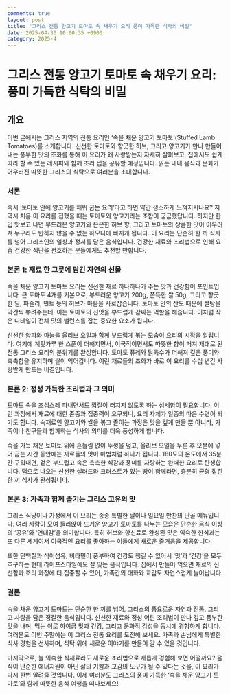 ```yaml
---
comments: true
layout: post
title: "그리스 전통 양고기 토마토 속 채우기 요리 풍미 가득한 식탁의 비밀"
date: 2025-04-30 10:00:35 +0900
category: 2025-4
---
```


# 그리스 전통 양고기 토마토 속 채우기 요리: 풍미 가득한 식탁의 비밀

## 개요
이번 글에서는 그리스 지역의 전통 요리인 ‘속을 채운 양고기 토마토’(Stuffed Lamb Tomatoes)를 소개합니다. 신선한 토마토와 향긋한 허브, 그리고 양고기가 만나 만들어내는 풍부한 맛의 조화를 통해 이 요리가 왜 사랑받는지 자세히 살펴보고, 집에서도 쉽게 따라 할 수 있는 레시피와 함께 조리 팁을 공유할 예정입니다. 읽는 내내 음식과 문화가 어우러진 따뜻한 그리스의 식탁으로 여러분을 초대합니다.

### 서론
혹시 ‘토마토 안에 양고기를 채워 굽는 요리’라고 하면 약간 생소하게 느껴지시나요? 저 역시 처음 이 요리를 접했을 때는 토마토와 양고기라는 조합이 궁금했답니다. 하지만 한 입 맛보고 나면 부드러운 양고기와 은은한 허브 향, 그리고 토마토의 상큼한 맛이 어우러져 누구라도 반하지 않을 수 없는 하모니에 빠지게 됩니다. 이 요리는 단순히 한 끼 식사를 넘어 그리스인의 일상과 정서를 담은 음식입니다. 건강한 재료와 조리법으로 인해 요즘 건강한 식단을 선호하는 분들에게도 추천할 만합니다.

### 본론 1: 재료 한 그릇에 담긴 자연의 선물  
속을 채운 양고기 토마토 요리는 신선한 재료 하나하나가 주는 맛과 건강함이 포인트입니다. 큰 토마토 4개를 기본으로, 부드러운 양고기 200g, 쫀득한 쌀 50g, 그리고 향긋한 딜, 파슬리, 민트 등의 허브가 마음을 사로잡습니다. 토마토 안의 산도 때문에 설탕을 약간씩 뿌려주는데, 이는 토마토의 신맛을 부드럽게 감싸는 역할을 해줍니다. 이처럼 작은 디테일이 전체 맛의 밸런스를 잡는 중요한 요소가 됩니다.

신선한 양파와 마늘을 올리브 오일과 함께 부드럽게 볶는 모습이 요리의 시작을 알립니다. 여기에 계핏가루 한 스푼이 더해지면서, 이국적이면서도 따뜻한 향이 퍼져 제대로 된 전통 그리스 요리의 분위기를 완성합니다. 토마토 퓨레와 닭육수가 더해져 깊은 풍미와 촉촉함을 유지하며 쌀이 익어갑니다. 이런 재료들의 조화가 바로 이 요리를 수십 년간 사랑받게 만드는 비결입니다.

### 본론 2: 정성 가득한 조리법과 그 의미  
토마토 속을 조심스레 파내면서도 껍질이 터지지 않도록 하는 섬세함이 필요합니다. 이런 과정에서 재료에 대한 존중과 집중력이 요구되니, 요리 자체가 일종의 마음 수련이 되기도 합니다. 속재료인 양고기와 쌀을 볶고 졸이는 과정은 맛을 깊게 만들 뿐 아니라, 가족이나 친구들과 함께하는 식사의 의미를 더욱 풍성하게 합니다.

속을 가득 채운 토마토 위에 흔들림 없이 뚜껑을 덮고, 올리브 오일을 두른 후 오븐에 넣어 굽는 시간 동안에는 재료들의 맛이 마법처럼 하나가 됩니다. 180도의 온도에서 35분간 구워내면, 겉은 부드럽고 속은 촉촉한 식감과 풍미를 자랑하는 완벽한 요리로 탄생합니다. 덤으로 나오는 신선한 샐러드와 크러스트가 있는 빵이 함께라면, 충분히 균형 잡힌 한 끼 식사가 완성됩니다.

### 본론 3: 가족과 함께 즐기는 그리스 고유의 맛  
그리스 식당이나 가정에서 이 요리는 종종 특별한 날이나 일요일 만찬의 단골 메뉴입니다. 여러 사람이 모여 둘러앉아 뜨거운 양고기 토마토를 나누는 모습은 단순한 음식 이상의 ‘공유’와 ‘연대감’을 의미합니다. 특히 허브와 향신료로 완성된 맛은 익숙한 한식과는 또 다른 세계여서 이국적인 요리를 좋아하는 이들에게 새로운 즐거움을 제공합니다.

또한 단백질과 식이섬유, 비타민이 풍부하여 건강도 챙길 수 있어서 ‘맛’과 ‘건강’을 모두 추구하는 현대 라이프스타일에도 잘 맞는 음식입니다. 집에서 만들어 먹으면 재료의 신선함과 조리 과정에 더 집중할 수 있어, 가족간의 대화와 교감도 자연스럽게 늘어납니다.

### 결론  
속을 채운 양고기 토마토는 단순한 한 끼를 넘어, 그리스의 풍요로운 자연과 전통, 그리고 사랑을 담은 정갈한 음식입니다. 신선한 재료와 정성 어린 조리법이 만나 깊고 풍부한 맛을 내며, 먹는 이로 하여금 맛과 건강, 그리고 문화적 감성을 동시에 경험하게 합니다. 여러분도 이번 주말에는 이 그리스 전통 요리를 도전해 보세요. 가족과 손님에게 특별한 식사 경험을 선사하며, 식탁 위에 새로운 이야기를 만들어 갈 수 있을 것입니다.

마지막으로, 늘 익숙한 식재료라도 새로운 조리법으로 새롭게 경험해 보면 어떨까요? 음식이 단순한 에너지원이 아닌 삶의 기쁨과 교감의 도구가 될 수 있다는 것을, 이 요리가 다시 한번 알려줄 것입니다. 이제 여러분도 그리스의 풍미 가득한 ‘속을 채운 양고기 토마토’와 함께 따뜻한 음식 여행을 떠나보세요!